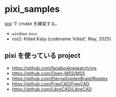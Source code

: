 # pixi_samples

[pixi](https://pixi.sh/latest/) で cmake を練習する。

- `windows` `msvc`
- ros2: Kilted Kaiju (codename ‘kilted’; May, 2025)

## pixi を使っている project

- https://github.com/facebookresearch/vrs
- https://github.com/Open-MSS/MSS
- https://github.com/EternalGoldenBraid/Ripples
- https://github.com/FreeCAD/FreeCAD
- https://github.com/LibreCAD/LibreCAD
